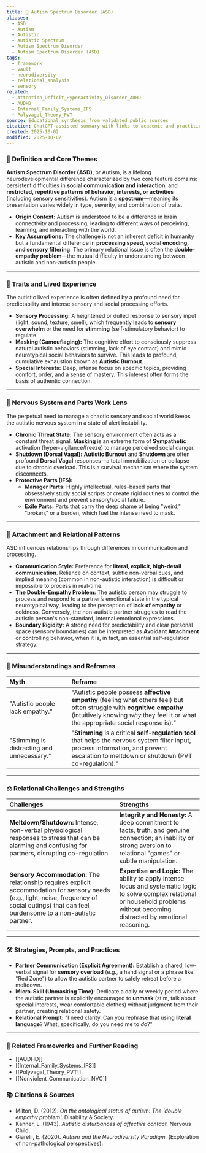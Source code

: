 ```yaml
---
title: 🌈 Autism Spectrum Disorder (ASD)
aliases:
  - ASD
  - Autism
  - Autistic
  - Autistic Spectrum
  - Autism Spectrum Disorder
  - Autism Spectrum Disorder (ASD)
tags:
  - framework
  - vault
  - neurodiversity
  - relational_analysis
  - sensory
related:
  - Attention_Deficit_Hyperactivity_Disorder_ADHD
  - AUDHD
  - Internal_Family_Systems_IFS
  - Polyvagal_Theory_PVT
source: Educational synthesis from validated public sources
citation: ChatGPT-assisted summary with links to academic and practitioner materials
created: 2025-10-02
modified: 2025-10-02
---
```

### 🧩 Definition and Core Themes

**Autism Spectrum Disorder (ASD)**, or Autism, is a lifelong neurodevelopmental difference characterized by two core feature domains: persistent difficulties in **social communication and interaction**, and **restricted, repetitive patterns of behavior, interests, or activities** (including sensory sensitivities). Autism is a **spectrum**—meaning its presentation varies widely in type, severity, and combination of traits.

-   **Origin Context:** Autism is understood to be a difference in brain connectivity and processing, leading to different ways of perceiving, learning, and interacting with the world.
-   **Key Assumptions:** The challenge is not an inherent deficit in humanity but a fundamental difference in **processing speed, social encoding, and sensory filtering**. The primary relational issue is often the **double-empathy problem**—the mutual difficulty in understanding between autistic and non-autistic people.

---

### 🌿 Traits and Lived Experience

The autistic lived experience is often defined by a profound need for predictability and intense sensory and social processing efforts.

-   **Sensory Processing:** A heightened or dulled response to sensory input (light, sound, texture, smell), which frequently leads to **sensory overwhelm** or the need for **stimming** (self-stimulatory behavior) to regulate.
-   **Masking (Camouflaging):** The cognitive effort to consciously suppress natural autistic behaviors (stimming, lack of eye contact) and mimic neurotypical social behaviors to survive. This leads to profound, cumulative exhaustion known as **Autistic Burnout**.
-   **Special Interests:** Deep, intense focus on specific topics, providing comfort, order, and a sense of mastery. This interest often forms the basis of authentic connection.

---

### 🧠 Nervous System and Parts Work Lens

The perpetual need to manage a chaotic sensory and social world keeps the autistic nervous system in a state of alert instability.

-   **Chronic Threat State:** The sensory environment often acts as a constant threat signal. **Masking** is an extreme form of **Sympathetic** activation (hyper-vigilance/freeze) to manage perceived social danger.
-   **Shutdown (Dorsal Vagal):** **Autistic Burnout** and **Shutdown** are often profound **Dorsal Vagal** responses—a total immobilization or collapse due to chronic overload. This is a survival mechanism where the system disconnects.
-   **Protective Parts (IFS):**
    -   **Manager Parts:** Highly intellectual, rules-based parts that obsessively study social scripts or create rigid routines to control the environment and prevent sensory/social failure.
    -   **Exile Parts:** Parts that carry the deep shame of being "weird," "broken," or a burden, which fuel the intense need to mask.

---

### 💞 Attachment and Relational Patterns

ASD influences relationships through differences in communication and processing.

-   **Communication Style:** Preference for **literal, explicit, high-detail communication**. Reliance on context, subtle non-verbal cues, and implied meaning (common in non-autistic interaction) is difficult or impossible to process in real-time.
-   **The Double-Empathy Problem:** The autistic person may struggle to process and respond to a partner’s emotional state in the typical neurotypical way, leading to the perception of **lack of empathy** or coldness. Conversely, the non-autistic partner struggles to read the autistic person's non-standard, internal emotional expressions.
-   **Boundary Rigidity:** A strong need for predictability and clear personal space (sensory boundaries) can be interpreted as **Avoidant Attachment** or controlling behavior, when it is, in fact, an essential self-regulation strategy.

---

### 🔄 Misunderstandings and Reframes

| Myth | Reframe |
| :--- | :--- |
| "Autistic people lack empathy." | "Autistic people possess **affective empathy** (feeling what others feel) but often struggle with **cognitive empathy** (intuitively knowing *why* they feel it or what the appropriate social response is)." |
| "Stimming is distracting and unnecessary." | "**Stimming** is a critical **self-regulation tool** that helps the nervous system filter input, process information, and prevent escalation to meltdown or shutdown (PVT co-regulation)." |

---

### ⚖️ Relational Challenges and Strengths

| Challenges | Strengths |
| :--- | :--- |
| **Meltdown/Shutdown:** Intense, non-verbal physiological responses to stress that can be alarming and confusing for partners, disrupting co-regulation. | **Integrity and Honesty:** A deep commitment to facts, truth, and genuine connection; an inability or strong aversion to relational "games" or subtle manipulation. |
| **Sensory Accommodation:** The relationship requires explicit accommodation for sensory needs (e.g., light, noise, frequency of social outings) that can feel burdensome to a non-autistic partner. | **Expertise and Logic:** The ability to apply intense focus and systematic logic to solve complex relational or household problems without becoming distracted by emotional reasoning. |

---

### 🛠️ Strategies, Prompts, and Practices

-   **Partner Communication (Explicit Agreement):** Establish a shared, low-verbal signal for **sensory overload** (e.g., a hand signal or a phrase like "Red Zone") to allow the autistic partner to safely retreat before a meltdown.
-   **Micro-Skill (Unmasking Time):** Dedicate a daily or weekly period where the autistic partner is explicitly encouraged to **unmask** (stim, talk about special interests, wear comfortable clothes) without judgment from their partner, creating relational safety.
-   **Relational Prompt:** "I need clarity. Can you rephrase that using **literal language**? What, specifically, do you need me to *do*?"

---

### 🔗 Related Frameworks and Further Reading

-   [[AUDHD]]
-   [[Internal_Family_Systems_IFS]]
-   [[Polyvagal_Theory_PVT]]
-   [[Nonviolent_Communication_NVC]]

### 📚 Citations & Sources

-   Milton, D. (2012). *On the ontological status of autism: The 'double empathy problem'.* Disability & Society.
-   Kanner, L. (1943). *Autistic disturbances of affective contact.* Nervous Child.
-   Giarelli, E. (2020). *Autism and the Neurodiversity Paradigm.* (Exploration of non-pathological perspectives).